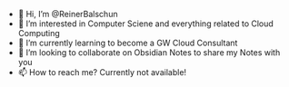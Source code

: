 - 👋 Hi, I’m @ReinerBalschun
- 👀 I’m interested in Computer Sciene and everything related to Cloud Computing 
- 🌱 I’m currently learning to become a GW Cloud Consultant
- 💞️ I’m looking to collaborate on Obsidian Notes to share my Notes with you
- 📫 How to reach me? Currently not available! 

<!---
ReinerBalschun/ReinerBalschun is a ✨ special ✨ repository because its `README.md` (this file) appears on your GitHub profile.
You can click the Preview link to take a look at your changes.
--->
